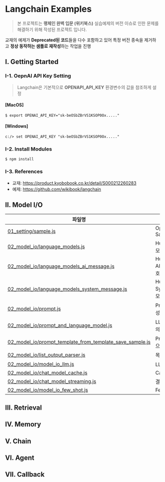# Langchain Examples

> 본 프로젝트는 __랭체인 완벽 입문 (위키북스)__ 실습예제의 버전 이슈로 인한 문제를 해결하기 위해 작성된 프로젝트 입니다.

교재의 예제가 **Deprecated된 코드**들을 다수 포함하고 있어 특정 버전 종속을 제거하고 **정상 동작하는 샘플로 재작성**하는 작업을 진행

## I. Getting Started

### I-1. OepnAI API Key Setting

> Langchain은 기본적으로 __OPENAPI_API_KEY__ 환경변수의 값을 참조하게 설정

#### [MacOS]

```shell
$ export OPENAI_API_KEY="sk-beOSbZBrVS1KSOP0Ox....."
```

#### [Windows]

```shell
c:/> set OPENAI_API_KEY "sk-beOSbZBrVS1KSOP0Ox....."
```

### I-2. Install Modules

```shell
$ npm install
```

### I-3. References

* 교재: https://product.kyobobook.co.kr/detail/S000212260283
* 예제: https://github.com/wikibook/langchain

## II. Model I/O


| 파일명 | 예제 설명 |
| --- | --- |
| [01_setting/sample.js](https://github.com/julio-space/hello-langchain-py/blob/main/01_setting/sample.js) | OpenAI ChatCompletion Sample |
| [02_model_io/language_models.js](https://github.com/julio-space/hello-langchain-py/blob/main/02_model_io/language_models.js) | HumanMessage를 이용해 모델 호출 |
| [02_model_io/language_models_ai_message.js](https://github.com/julio-space/hello-langchain-py/blob/main/02_model_io/language_models_ai_message.js) | HumanMessage / AIMessage를 이용해 모델 호출 |
| [02_model_io/language_models_system_message.js](https://github.com/julio-space/hello-langchain-py/blob/main/02_model_io/language_models_system_message.js) | HumanMessage / SystemMessage를 이용해 모델 호출 |
| [02_model_io/prompt.js](https://github.com/julio-space/hello-langchain-py/blob/main/02_model_io/prompt.js) | PromptTemplate 기본 생성 |
| [02_model_io/prompt_and_language_model.js](https://github.com/julio-space/hello-langchain-py/blob/main/02_model_io/prompt_and_language_model.js) | LLM과 PromptTemplate의 결합 |
| [02_model_io/prompt_template_from_template_save_sample.js](https://github.com/julio-space/hello-langchain-py/blob/main/02_model_io/prompt_template_from_template_save_sample.js) | PromptTemplate을 JSON으로 출력 |
| [02_model_io/list_output_parser.js](https://github.com/julio-space/hello-langchain-py/blob/main/02_model_io/list_output_parser.js) | 목록 형식으로 결과 받기 |
| [02_model_io/model_io_llm.js](https://github.com/julio-space/hello-langchain-py/blob/main/02_model_io/model_io_llm.js) | LLM으로 다음 문장 예측 |
| [02_model_io/chat_model_cache.js](https://github.com/julio-space/hello-langchain-py/blob/main/02_model_io/chat_model_cache.js) | Caching |
| [02_model_io/chat_model_streaming.js](https://github.com/julio-space/hello-langchain-py/blob/main/02_model_io/chat_model_streaming.js) | 결과를 스트리밍 |
| [02_model_io/model_io_few_shot.js](https://github.com/julio-space/hello-langchain-py/blob/main/02_model_io/model_io_few_shot.js) | FewShotPromptTemplate |

## III. Retrieval


## IV. Memory


## V. Chain


## VI. Agent


## VII. Callback

